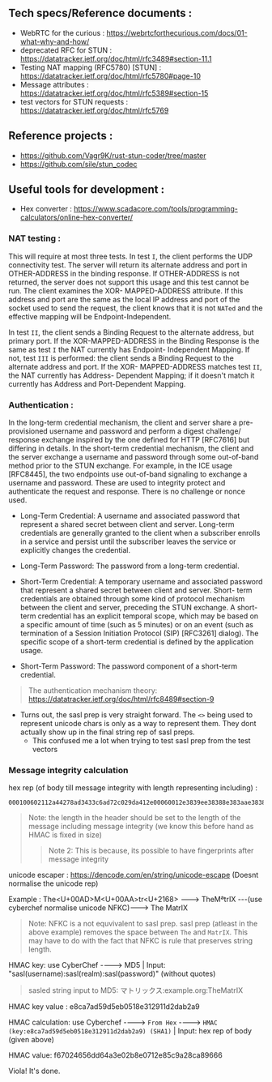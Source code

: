 ## Tech specs/Reference documents : 

- WebRTC for the curious : https://webrtcforthecurious.com/docs/01-what-why-and-how/ 
- deprecated RFC for STUN : https://datatracker.ietf.org/doc/html/rfc3489#section-11.1
- Testing NAT mapping (RFC5780) [STUN] : https://datatracker.ietf.org/doc/html/rfc5780#page-10
- Message attributes : https://datatracker.ietf.org/doc/html/rfc5389#section-15
- test vectors for STUN requests : https://datatracker.ietf.org/doc/html/rfc5769

## Reference projects : 

- https://github.com/Vagr9K/rust-stun-coder/tree/master
- https://github.com/sile/stun_codec

## Useful tools for development : 

- Hex converter : https://www.scadacore.com/tools/programming-calculators/online-hex-converter/

### NAT testing : 

   This will require at most three tests.  In test `I`, the client
   performs the UDP connectivity test.  The server will return its
   alternate address and port in OTHER-ADDRESS in the binding response.
   If OTHER-ADDRESS is not returned, the server does not support this
   usage and this test cannot be run.  The client examines the XOR-
   MAPPED-ADDRESS attribute.  If this address and port are the same as
   the local IP address and port of the socket used to send the request,
   the client knows that it is not `NATed` and the effective mapping will
   be Endpoint-Independent.

   In test `II`, the client sends a Binding Request to the alternate
   address, but primary port.  If the XOR-MAPPED-ADDRESS in the Binding
   Response is the same as test `I` the NAT currently has Endpoint-
   Independent Mapping.  If not, test `III` is performed: the client sends
   a Binding Request to the alternate address and port.  If the XOR-
   MAPPED-ADDRESS matches test `II`, the NAT currently has Address-
   Dependent Mapping; if it doesn't match it currently has Address and
   Port-Dependent Mapping.

### Authentication : 
   In the long-term credential mechanism, the client and server share a
   pre-provisioned username and password and perform a digest challenge/
   response exchange inspired by the one defined for HTTP [RFC7616] but
   differing in details.  In the short-term credential mechanism, the
   client and the server exchange a username and password through some
   out-of-band method prior to the STUN exchange.  For example, in the
   ICE usage [RFC8445], the two endpoints use out-of-band signaling to
   exchange a username and password.  These are used to integrity
   protect and authenticate the request and response.  There is no
   challenge or nonce used.

- Long-Term Credential: A username and associated password that
      represent a shared secret between client and server.  Long-term
      credentials are generally granted to the client when a subscriber
      enrolls in a service and persist until the subscriber leaves the
      service or explicitly changes the credential.

- Long-Term Password: The password from a long-term credential.

- Short-Term Credential: A temporary username and associated password
      that represent a shared secret between client and server. Short-
      term credentials are obtained through some kind of protocol
      mechanism between the client and server, preceding the STUN
      exchange.  A short-term credential has an explicit temporal scope,
      which may be based on a specific amount of time (such as 5
      minutes) or on an event (such as termination of a Session
      Initiation Protocol (SIP) [RFC3261] dialog).  The specific scope
      of a short-term credential is defined by the application usage.

 - Short-Term Password: The password component of a short-term  
      credential.
> The authentication mechanism theory: https://datatracker.ietf.org/doc/html/rfc8489#section-9

- Turns out, the sasl prep is very straight forward. The `<>` being used to represent unicode chars is only as a way to represent them. They dont actually show up in the final string rep of sasl preps.
    - This confused me a lot when trying to test sasl prep from the test vectors

### Message integrity calculation 

hex rep (of body till message integrity with length representing including) :

```
000100602112a44278ad3433c6ad72c029da412e00060012e3839ee38388e383aae38383e382afe382b900000015001c662f2f3439396b39353464364f4c33346f4c394653547679363473410014000b6578616d706c652e6f726700
```

> Note: the length in the header should be set to the length of the message including message integrity (we know this before hand as HMAC is fixed in size)
> >Note 2: This is because, its possible to have fingerprints after message integrity

unicode escaper : https://dencode.com/en/string/unicode-escape (Doesnt normalise the unicode rep)

Example :
The<U+00AD>M<U+00AA>tr<U+2168> ---> The­MªtrⅨ ---(use cyberchef normalise unicode NFKC)---> The MatrIX

> Note:
> NFKC is a not equvivalent to sasl prep. sasl prep (atleast in the above example) removes the space between `The` and `MatrIX`.
> This may have to do with the fact that NFKC is rule that preserves string length.


HMAC key: use CyberChef ----> MD5 | Input: "sasl(username):sasl(realm):sasl(password)" (without quotes)

> sasled string input to MD5: マトリックス:example.org:TheMatrIX

HMAC key value : e8ca7ad59d5eb0518e312911d2dab2a9

HMAC calculation: use Cyberchef ----> `From Hex` ----> `HMAC (key:e8ca7ad59d5eb0518e312911d2dab2a9) (SHA1)` | Input: hex rep of body (given above)

HMAC value: f67024656dd64a3e02b8e0712e85c9a28ca89666

Viola! It's done.

